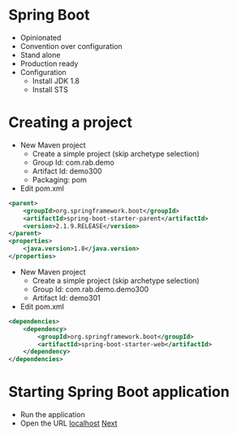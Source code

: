 # Spring Boot
- Opinionated
- Convention over configuration
- Stand alone
- Production ready
- Configuration
  - Install JDK 1.8
  - Install STS 
# Creating a project 
- New Maven project
  - Create a simple project (skip archetype selection)
  - Group Id: com.rab.demo
  - Artifact Id: demo300
  - Packaging: pom
- Edit pom.xml
```xml
<parent>
	<groupId>org.springframework.boot</groupId>
	<artifactId>spring-boot-starter-parent</artifactId>
	<version>2.1.9.RELEASE</version>
</parent>
<properties>
	<java.version>1.8</java.version>
</properties>
```
- New Maven project
  - Create a simple project (skip archetype selection)
  - Group Id: com.rab.demo.demo300
  - Artifact Id: demo301
- Edit pom.xml
```xml
<dependencies>
	<dependency>
		<groupId>org.springframework.boot</groupId>
		<artifactId>spring-boot-starter-web</artifactId>
	</dependency>
</dependencies>
```
# Starting Spring Boot application
- Run the application
- Open the URL [localhost](http://localhost:8080/)
[Next](https://javabrains.io/courses/spring_bootquickstart/lessons/Spring-Boot-startup-steps/)
